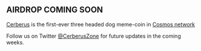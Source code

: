 <div style="text-align: center">
    <!-- <img :src="$withBase('/cerberus_website.png')" alt="Cerberus" style="width: 400px;"> -->
</div>

## **AIRDROP COMING SOON**

<a href="https://twitter.com/CerberusZone" target="_blank">Cerberus</a> is the first-ever three headed dog meme-coin in <a href="https://twitter.com/Cosmos" target="_blank">Cosmos network</a>

Follow us on Twitter <a href="https://twitter.com/CerberusZone" target="_blank">@CerberusZone</a> for future updates in the coming weeks.
